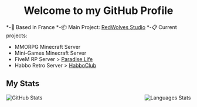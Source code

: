<h1 align="center">Welcome to my GitHub Profile</h1>

*-📌 Based in France
*-📦 Main Project: <a href="https://github.com/RedWolvesStudio">RedWolves Studio</a>
*-📋 Current projects: 
  - MMORPG Minecraft Server
  - Mini-Games Minecraft Server
  - FiveM RP Server > <a href="https://github.com/FiveM-ParadiseLife">Paradise Life</a>
  - Habbo Retro Server > <a href="https://github.com/HabboClub">HabboClub</a>

## My Stats
<p align="center">
  <img align="left" alt="GitHub Stats" src="https://github-readme-stats.vercel.app/api?username=yumless&show_icons=true" />
  <img align="right" alt="Languages Stats" src="https://github-readme-stats.vercel.app/api/top-langs/?username=yumless" />
</p>
